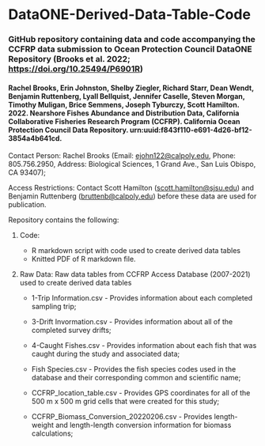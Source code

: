 # DataONE-Derived-Data-Table-Code 

### GitHub repository containing data and code accompanying the CCFRP data submission to Ocean Protection Council DataONE Repository (Brooks et al. 2022; https://doi.org/10.25494/P6901R) 

#### Rachel Brooks, Erin Johnston, Shelby Ziegler, Richard Starr, Dean Wendt, Benjamin Ruttenberg, Lyall Bellquist, Jennifer Caselle, Steven Morgan, Timothy Muligan, Brice Semmens, Joseph Tyburczy, Scott Hamilton. 2022. Nearshore Fishes Abundance and Distribution Data, California Collaborative Fisheries Research Program (CCFRP). California Ocean Protection Council Data Repository. urn:uuid:f843f110-e691-4d26-bf12-3854a4b641cd.

Contact Person: Rachel Brooks (Email: ejohn122@calpoly.edu, Phone: 805.756.2950, Address: Biological Sciences, 1 Grand Ave., San Luis Obispo, CA 93407);

Access Restrictions: Contact Scott Hamilton (scott.hamilton@sjsu.edu) and Benjamin Ruttenberg (bruttenb@calpoly.edu) before these data are used for publication.

Repository contains the following:

1. Code:
 	 - R markdown script with code used to create derived data tables
 	 - Knitted PDF of R markdown file. 

2. Raw Data: Raw data tables from CCFRP Access Database (2007-2021) used to create derived data tables

	- 1-Trip Information.csv - Provides information about each completed sampling trip;

	- 3-Drift Invormation.csv - Provides information about all of the completed survey drifts;

	- 4-Caught Fishes.csv - Provides information about each fish that was caught during the study and associated data;

	- Fish Species.csv - Provides the fish species codes used in the database and their corresponding common and scientific name;

	- CCFRP_location_table.csv - Provides GPS coordinates for all of the 500 m x 500 m grid cells that were created for this study;

	- CCFRP_Biomass_Conversion_20220206.csv - Provides length-weight and length-length conversion information for biomass calculations;


